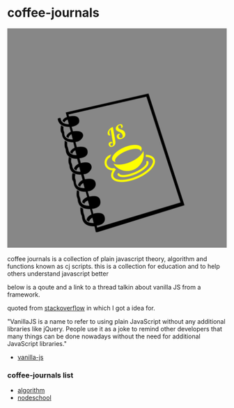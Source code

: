 # coffee-journals

![alt](Logopit_1506042906656.png)

coffee journals is a collection of plain javascript theory, algorithm and functions known as cj scripts.
this is a collection for education and to help others understand javascript better

below is a qoute and a link to a thread talkin about vanilla JS from a framework.

quoted from [stackoverflow](http://stackoverflow.com/questions/20435653/what-is-vanillajs) in which I got a idea for.

"VanillaJS is a name to refer to using plain JavaScript without any additional libraries like jQuery. People use it as a joke to remind other developers that many things can be done nowadays without the need for additional JavaScript libraries."


- [vanilla-js](http://vanilla-js.com)


### coffee-journals list
- [algorithm](https://github.com/ezwebcraft/coffee-journals/tree/master/algorithm)
- [nodeschool](https://github.com/ezwebcraft/coffee-journals/tree/master/nodeschool)
